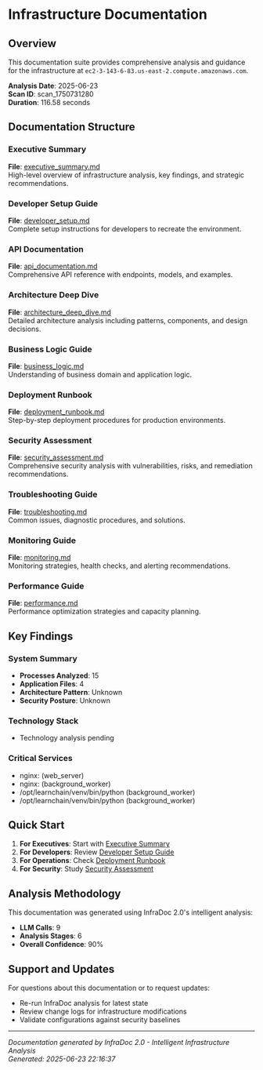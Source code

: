 # Infrastructure Documentation

## Overview

This documentation suite provides comprehensive analysis and guidance for the infrastructure at `ec2-3-143-6-83.us-east-2.compute.amazonaws.com`.

**Analysis Date**: 2025-06-23  
**Scan ID**: scan_1750731280  
**Duration**: 116.58 seconds

## Documentation Structure

### Executive Summary
**File**: [executive_summary.md](./executive_summary.md)  
High-level overview of infrastructure analysis, key findings, and strategic recommendations.

### Developer Setup Guide
**File**: [developer_setup.md](./developer_setup.md)  
Complete setup instructions for developers to recreate the environment.

### API Documentation
**File**: [api_documentation.md](./api_documentation.md)  
Comprehensive API reference with endpoints, models, and examples.

### Architecture Deep Dive
**File**: [architecture_deep_dive.md](./architecture_deep_dive.md)  
Detailed architecture analysis including patterns, components, and design decisions.

### Business Logic Guide
**File**: [business_logic.md](./business_logic.md)  
Understanding of business domain and application logic.

### Deployment Runbook
**File**: [deployment_runbook.md](./deployment_runbook.md)  
Step-by-step deployment procedures for production environments.

### Security Assessment
**File**: [security_assessment.md](./security_assessment.md)  
Comprehensive security analysis with vulnerabilities, risks, and remediation recommendations.

### Troubleshooting Guide
**File**: [troubleshooting.md](./troubleshooting.md)  
Common issues, diagnostic procedures, and solutions.

### Monitoring Guide
**File**: [monitoring.md](./monitoring.md)  
Monitoring strategies, health checks, and alerting recommendations.

### Performance Guide
**File**: [performance.md](./performance.md)  
Performance optimization strategies and capacity planning.

## Key Findings

### System Summary
- **Processes Analyzed**: 15
- **Application Files**: 4
- **Architecture Pattern**: Unknown
- **Security Posture**: Unknown

### Technology Stack
- Technology analysis pending

### Critical Services
- nginx: (web_server)
- nginx: (background_worker)
- /opt/learnchain/venv/bin/python (background_worker)
- /opt/learnchain/venv/bin/python (background_worker)

## Quick Start

1. **For Executives**: Start with [Executive Summary](./executive_summary.md)
2. **For Developers**: Review [Developer Setup Guide](./developer_setup.md)
3. **For Operations**: Check [Deployment Runbook](./deployment_runbook.md)
4. **For Security**: Study [Security Assessment](./security_assessment.md)

## Analysis Methodology

This documentation was generated using InfraDoc 2.0's intelligent analysis:

- **LLM Calls**: 9
- **Analysis Stages**: 6
- **Overall Confidence**: 90%

## Support and Updates

For questions about this documentation or to request updates:
- Re-run InfraDoc analysis for latest state
- Review change logs for infrastructure modifications
- Validate configurations against security baselines

---

*Documentation generated by InfraDoc 2.0 - Intelligent Infrastructure Analysis*  
*Generated: 2025-06-23 22:16:37*
